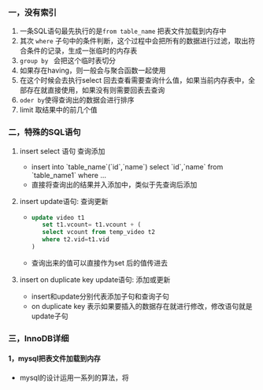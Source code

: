 ### 一，没有索引

1. 一条SQL语句最先执行的是`from table_name` 把表文件加载到内存中
2. 其次 `where` 子句中的条件判断，这个过程中会把所有的数据进行过滤，取出符合条件的记录，生成一张临时的内存表
3. `group by ` 会把这个临时表切分
4. 如果存在having，则一般会与聚合函数一起使用
5. 在这个时候会去执行select 回去查看需要查询什么值，如果当前内存表中，全部存在就直接使用，如果没有则需要回表去查询
6. `oder by`使得查询出的数据会进行排序
7. limit 取结果中的前几个值

### 二，特殊的SQL语句

1. insert select 语句 查询添加

   - insert into \`table_name\`(\`id\`,\`name\`)  select \`id\`,\`name\` from \`table_name1\` where ...
   - 直接将查询出的结果并入添加中，类似于先查询后添加

2. insert update语句: 查询更新

   - ~~~sql
     update video t1
     	set t1.vcount= t1.vcount + (
     	select vcount from temp_video t2 
     	where t2.vid=t1.vid
     )
     ~~~

   - 查询出来的值可以直接作为set 后的值传进去

3. insert on duplicate key update语句: 添加或更新

   - insert和update分别代表添加子句和查询子句
   - on duplicate key 表示如果要插入的数据存在就进行修改，修改语句就是update子句

### 三，InnoDB详细

#### 1，mysql把表文件加载到内存

- mysql的设计运用一系列的算法，将



